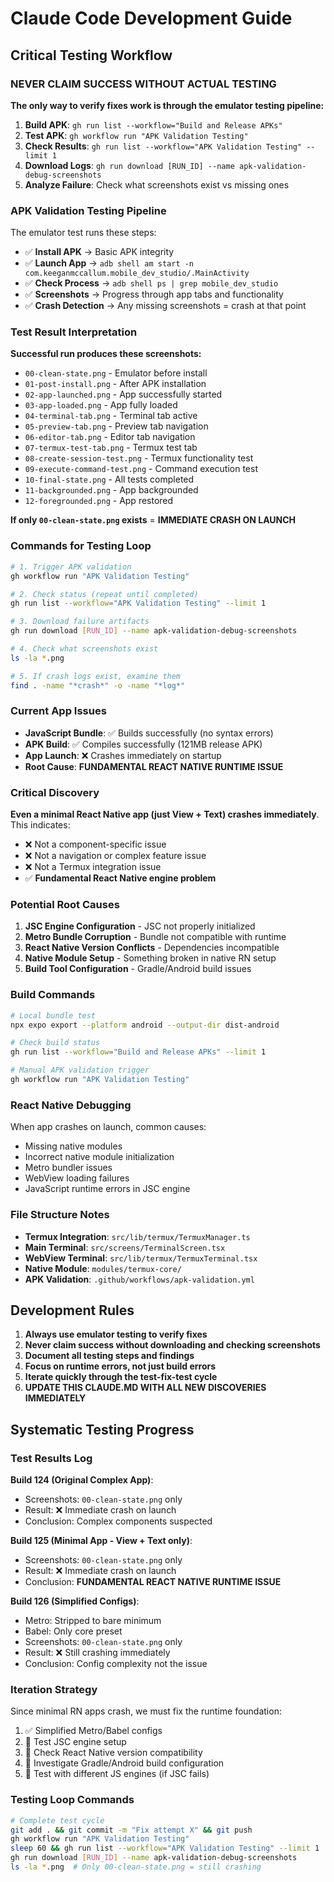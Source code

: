 # Claude Code Development Guide

## Critical Testing Workflow

### NEVER CLAIM SUCCESS WITHOUT ACTUAL TESTING

**The only way to verify fixes work is through the emulator testing pipeline:**

1. **Build APK**: `gh run list --workflow="Build and Release APKs"`
2. **Test APK**: `gh workflow run "APK Validation Testing"`
3. **Check Results**: `gh run list --workflow="APK Validation Testing" --limit 1`
4. **Download Logs**: `gh run download [RUN_ID] --name apk-validation-debug-screenshots`
5. **Analyze Failure**: Check what screenshots exist vs missing ones

### APK Validation Testing Pipeline

The emulator test runs these steps:
- ✅ **Install APK** → Basic APK integrity
- ✅ **Launch App** → `adb shell am start -n com.keeganmccallum.mobile_dev_studio/.MainActivity`
- ✅ **Check Process** → `adb shell ps | grep mobile_dev_studio`
- ✅ **Screenshots** → Progress through app tabs and functionality
- ✅ **Crash Detection** → Any missing screenshots = crash at that point

### Test Result Interpretation

**Successful run produces these screenshots:**
- `00-clean-state.png` - Emulator before install
- `01-post-install.png` - After APK installation
- `02-app-launched.png` - App successfully started
- `03-app-loaded.png` - App fully loaded
- `04-terminal-tab.png` - Terminal tab active
- `05-preview-tab.png` - Preview tab navigation
- `06-editor-tab.png` - Editor tab navigation  
- `07-termux-test-tab.png` - Termux test tab
- `08-create-session-test.png` - Termux functionality test
- `09-execute-command-test.png` - Command execution test
- `10-final-state.png` - All tests completed
- `11-backgrounded.png` - App backgrounded
- `12-foregrounded.png` - App restored

**If only `00-clean-state.png` exists** = **IMMEDIATE CRASH ON LAUNCH**

### Commands for Testing Loop

```bash
# 1. Trigger APK validation
gh workflow run "APK Validation Testing"

# 2. Check status (repeat until completed)  
gh run list --workflow="APK Validation Testing" --limit 1

# 3. Download failure artifacts
gh run download [RUN_ID] --name apk-validation-debug-screenshots

# 4. Check what screenshots exist
ls -la *.png

# 5. If crash logs exist, examine them
find . -name "*crash*" -o -name "*log*"
```

### Current App Issues

- **JavaScript Bundle**: ✅ Builds successfully (no syntax errors)  
- **APK Build**: ✅ Compiles successfully (121MB release APK)
- **App Launch**: ❌ Crashes immediately on startup
- **Root Cause**: **FUNDAMENTAL REACT NATIVE RUNTIME ISSUE**

### Critical Discovery

**Even a minimal React Native app (just View + Text) crashes immediately**. This indicates:

- ❌ Not a component-specific issue
- ❌ Not a navigation or complex feature issue  
- ❌ Not a Termux integration issue
- ✅ **Fundamental React Native engine problem**

### Potential Root Causes

1. **JSC Engine Configuration** - JSC not properly initialized
2. **Metro Bundle Corruption** - Bundle not compatible with runtime
3. **React Native Version Conflicts** - Dependencies incompatible
4. **Native Module Setup** - Something broken in native RN setup
5. **Build Tool Configuration** - Gradle/Android build issues

### Build Commands

```bash
# Local bundle test
npx expo export --platform android --output-dir dist-android

# Check build status
gh run list --workflow="Build and Release APKs" --limit 1

# Manual APK validation trigger
gh workflow run "APK Validation Testing"
```

### React Native Debugging

When app crashes on launch, common causes:
- Missing native modules
- Incorrect native module initialization
- Metro bundler issues
- WebView loading failures
- JavaScript runtime errors in JSC engine

### File Structure Notes

- **Termux Integration**: `src/lib/termux/TermuxManager.ts`
- **Main Terminal**: `src/screens/TerminalScreen.tsx`  
- **WebView Terminal**: `src/lib/termux/TermuxTerminal.tsx`
- **Native Module**: `modules/termux-core/`
- **APK Validation**: `.github/workflows/apk-validation.yml`

## Development Rules

1. **Always use emulator testing to verify fixes**
2. **Never claim success without downloading and checking screenshots**
3. **Document all testing steps and findings**
4. **Focus on runtime errors, not just build errors**
5. **Iterate quickly through the test-fix-test cycle**
6. **UPDATE THIS CLAUDE.MD WITH ALL NEW DISCOVERIES IMMEDIATELY**

## Systematic Testing Progress

### Test Results Log

**Build 124 (Original Complex App)**:
- Screenshots: `00-clean-state.png` only
- Result: ❌ Immediate crash on launch
- Conclusion: Complex components suspected

**Build 125 (Minimal App - View + Text only)**:
- Screenshots: `00-clean-state.png` only  
- Result: ❌ Immediate crash on launch
- Conclusion: **FUNDAMENTAL REACT NATIVE RUNTIME ISSUE**

**Build 126 (Simplified Configs)**:
- Metro: Stripped to bare minimum
- Babel: Only core preset
- Screenshots: `00-clean-state.png` only
- Result: ❌ Still crashing immediately
- Conclusion: Config complexity not the issue

### Iteration Strategy

Since minimal RN apps crash, we must fix the runtime foundation:

1. ✅ Simplified Metro/Babel configs
2. 🔄 Test JSC engine setup
3. 🔄 Check React Native version compatibility  
4. 🔄 Investigate Gradle/Android build configuration
5. 🔄 Test with different JS engines (if JSC fails)

### Testing Loop Commands

```bash
# Complete test cycle
git add . && git commit -m "Fix attempt X" && git push
gh workflow run "APK Validation Testing"
sleep 60 && gh run list --workflow="APK Validation Testing" --limit 1
gh run download [RUN_ID] --name apk-validation-debug-screenshots
ls -la *.png  # Only 00-clean-state.png = still crashing
```